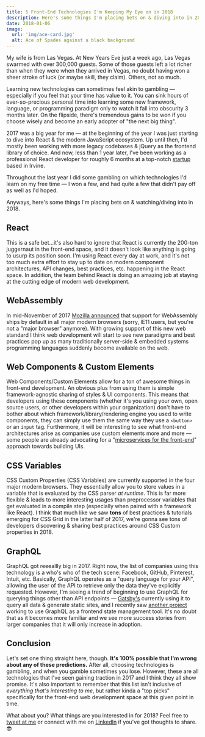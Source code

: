 ```yaml
---
title: 5 Front-End Technologies I'm Keeping My Eye on in 2018
description: Here's some things I'm placing bets on & diving into in 2018.
date: 2018-01-06
image:
  url: 'img/ace-card.jpg'
  alt: Ace of Spades against a black background
---
```


My wife is from Las Vegas. At New Years Eve just a week ago, Las Vegas swarmed with over 300,000 guests. Some of those guests left a lot richer than when they were when they arrived in Vegas, no doubt having won a sheer stroke of luck (or maybe skill, they claim). Others, not so much.

Learning new technologies can sometimes feel akin to gambling &mdash; especially if you feel that your time has value to it. You can sink hours of ever-so-precious personal time into learning some new framework, language, or programming paradigm only to watch it fall into obscurity 3 months later. On the flipside, there's tremendous gains to be won if you choose wisely and become an early adopter of "the next big thing".

2017 was a big year for me &mdash; at the beginning of the year I was just starting to dive into React & the modern JavaScript ecosystem. Up until then, I'd mostly been working with more legacy codebases & jQuery as the frontend library of choice. And now, less than 1 year later, I've been working as a professional React developer for roughly 6 months at a top-notch [startup](https://www.autogravity.com) based in Irvine.

Throughout the last year I did some gambling on which technologies I'd learn on my free time &mdash; I won a few, and had quite a few that didn't pay off as well as I'd hoped.

Anyways, here's some things I'm placing bets on & watching/diving into in 2018.

## React

This is a safe bet...it's also hard to ignore that React is currently the 200-ton juggernaut in the front-end space, and it doesn't look like anything is going to usurp its position soon. I'm using React every day at work, and it's not too much extra effort to stay up to date on modern component architectures, API changes, best practices, etc. happening in the React space. In addition, the team behind React is doing an amazing job at staying at the cutting edge of modern web development.

## WebAssembly

In mid-November of 2017 [Mozilla announced](https://blog.mozilla.org/blog/2017/11/13/webassembly-in-browsers/) that support for WebAssembly ships by default in all major modern browsers (sorry, IE11 users, but you're not a "major browser" anymore). With growing support of this new web standard I think web development will start to see new paradigms and best practices pop up as many traditionally server-side & embedded systems programming languages suddenly become available on the web.

## Web Components & Custom Elements

Web Components/Custom Elements allow for a ton of awesome things in front-end development. An obvious plus from using them is simple framework-agnostic sharing of styles & UI components. This means that developers using these components (whether it's you using your own, open source users, or other developers within your organization) don't have to bother about which framework/library/rendering engine you used to write components, they can simply use them the same way they use a `<button>` or an `input` tag. Furthermore, it will be interesting to see what front-end architectures arise as companies use custom elements more and more &mdash; some people are already advocating for a "[microservices for the front-end](https://micro-frontends.org/)" approach towards building UIs.

## CSS Variables

CSS Custom Properties (CSS Variables) are currently supported in the four major modern browsers. They essentially allow you to store values in a variable that is evaluated by the CSS parser _at runtime_. This is far more flexible & leads to more interesting usages than preprocessor variables that get evaluated in a compile step (especially when paired with a framework like React). I think that much like we saw **tons** of best practices & tutorials emerging for CSS Grid in the latter half of 2017, we're gonna see tons of developers discovering & sharing best practices around CSS Custom properties in 2018.

## GraphQL

GraphQL got reeeallly big in 2017. Right now, the list of companies using this technology is a who's who of the tech scene: Facebook, GitHub, Pinterest, Intuit, etc. Basically, GraphQL operates as a "query language for your API", allowing the user of the API to retrieve only the data they've explicitly requested. However, I'm seeing a trend of beginning to use GraphQL for querying things other than API endpoints &mdash; [Gatsby's](https://www.gatsbyjs.org/docs/) currently using it to query all data & generate static sites, and I recently saw [another project](https://dev-blog.apollodata.com/the-future-of-state-management-dd410864cae2) working to use GraphQL as a frontend state management tool. It's no doubt that as it becomes more familiar and we see more success stories from larger companies that it will only increase in adoption.

## Conclusion

Let's set one thing straight here, though. **It's 100% possible that I'm wrong about any of these predictions.** After all, choosing technologies is gambling, and when you gamble sometimes you lose. However, these are all technologies that I've seen gaining traction in 2017 and I think they all show promise. It's also important to remember that this list isn't inclusive of _everything that's interesting to me_, but rather kinda a "top picks" specifically for the front-end web development space at this given point in time.

What about you? What things are you interested in for 2018? Feel free to [tweet at me](https://twitter.com/benjamminj) or connect with me on [LinkedIn](https://www.linkedin.com/in/benjamin-d-johnson/) if you've got thoughts to share. 😎

